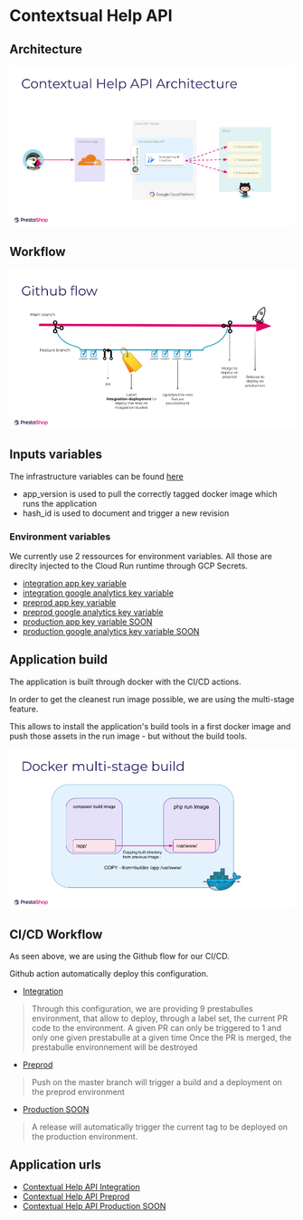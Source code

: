 # Contextsual Help API

## Architecture

![alt text](pics/architecture.png "PrestaShop Accounts New GCP infra Schema")

## Workflow

![alt text](pics/workflow.png "PrestaShop Accounts Workflow")

## Inputs variables

The infrastructure variables can be found [here](variables.tf)
* app_version is used to pull the correctly tagged docker image which runs the application
* hash_id is used to document and trigger a new revision

### Environment variables

We currently use 2 ressources for environment variables.
All those are direclty injected to the Cloud Run runtime through GCP Secrets.

* [integration app key variable](https://console.cloud.google.com/security/secret-manager/secret/contextual-help-api-key/versions?cloudshell=false&project=core-oss-integration)
* [integration google analytics key variable](https://console.cloud.google.com/security/secret-manager/secret/contextual-help-api-google-analytics/versions?cloudshell=false&project=core-oss-integration)
* [preprod app key variable](https://console.cloud.google.com/security/secret-manager/secret/contextual-help-api-key?cloudshell=false&project=core-oss-preproduction)
* [preprod google analytics key variable](https://console.cloud.google.com/security/secret-manager/secret/contextual-help-api-google-analytics/versions?cloudshell=false&project=core-oss-preproduction)
* [production app key variable SOON]()
* [production google analytics key variable SOON]()

## Application build

The application is built through docker with the CI/CD actions.

In order to get the cleanest run image possible, we are using the multi-stage feature.

This allows to install the application's build tools in a first docker image and push those assets in the run image - but without the build tools.

![alt text](pics/multistage.png "Docker Multi-Stage")

## CI/CD Workflow

As seen above, we are using the Github flow for our CI/CD.

Github action automatically deploy this configuration.
* [Integration](../.github/workflows/contextual-help-api-cd-integration.yml )
> Through this configuration, we are providing 9 prestabulles environment, that allow to deploy, through a label set, the current PR code to the environment.
> A given PR can only be triggered to 1 and only one given prestabulle at a given time
> Once the PR is merged, the prestabulle environnement will be destroyed

* [Preprod](../.github/workflows/contextual-help-api-cd-preprod.yml )
> Push on the master branch will trigger a build and a deployment on the preprod environment

* [Production SOON](../.github/workflows/contextual-help-api-cd-production.yml)
> A release will automatically trigger the current tag to be deployed on the production environment.

## Application urls

* [Contextual Help API Integration](https://integration-help.prestashop-project.org/en/doc/AdminDashboard?version=1.7.8.0)
* [Contextual Help API Preprod](https://preprod-help.prestashop-project.org/en/doc/AdminDashboard?version=1.7.8.0)
* [Contextual Help API Production SOON](https://help.prestashop-project.org/en/doc/AdminDashboard?version=1.7.8.0)

